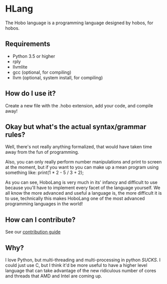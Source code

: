 # HLang
The Hobo language is a programming language designed by hobos, for hobos.

## Requirements
* Python 3.5 or higher
* rply
* llvmlite
* gcc (optional, for compiling)
* llvm (optional, system install, for compiling)

## How do I use it?
Create a new file with the .hobo extension, add your code, and compile away!

## Okay but what's the actual syntax/grammar rules?
Well, there's not really anything formalized, that would have taken time away from the fun of programming.

Also, you can only really perform number manipulations and print to screen at the moment, but if you want to you can make up a mean program using something like:
print(1 * 2 - 5 / 3 + 2);

As you can see, HoboLang is very much in its' infancy and difficult to use because you'll have to implement every facet of the language yourself. We all know the more advanced and useful a language is, the more difficult it is to use, technically this makes HoboLang one of the most advanced programming languages in the world!

## How can I contribute?
See our [contribution guide](../blob/master/Contributing.md)

## Why?
I love Python, but multi-threading and multi-processing in python *SUCKS*. I could just use C, but I think it'd be more useful to have a higher level language that can take advantage of the new ridiculous number of cores and threads that AMD and Intel are coming up.
